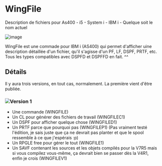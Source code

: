 # WingFile
Description de fichiers pour As400 - i5 - System i - IBM i - Quelque soit le nom actuel

![image](https://user-images.githubusercontent.com/67102374/187170793-54089fda-44a8-490f-b96a-621ea92acd7e.png)

WingFile est une commade pour IBM i (AS400) qui permet d'afficher uine description détaillée d'un fichier, qu'il s'agisse d'un PF, LF, DSPF, PRTF, etc. Tous les types compatibles avec DSPFD et DSPFFD en fait. ^^

## Détails
Il y aura trois versions, en tout cas, normalement. La première vient d'être publiée.

### ![Version 1](https://github.com/Itzalean/WingFile/tree/main/WingFile%20-%20Version%201)
- Une commande (WINGFILE)
- Un CL pour générer des fichiers de travail (WINGFILEC1)
- Un DSPF pour afficher quelque chose (WINGFILED1)
- Un PRTF parce que pourquoi pas (WINGFILEP1) (Pas vraiment testé l'édition, je sais juste que ça ne devrait pas planter et que le spool ressemble à ce que j'espérais :p)
- Un RPGLE free pour gérer le tout (WINGFILE1)
- Un SAVF contenant les sources et les objets compilés pour la V7R5 mais si vous compilez vous-même, ça devrait bien se passer dès la V4R1, enfin je crois (WINGFILEV1)


